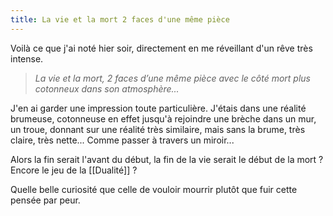 ```yaml
---
title: La vie et la mort 2 faces d'une même pièce
---
```


Voilà ce que j'ai noté hier soir, directement en me réveillant d'un rêve très intense.

> _La vie et la mort, 2 faces d’une même pièce avec le côté mort plus cotonneux dans son atmosphère..._

J'en ai garder une impression toute particulière. J'étais dans une réalité brumeuse, cotonneuse en effet jusqu'à rejoindre une brèche dans un mur, un troue, donnant sur une réalité très similaire, mais sans la brume, très claire, très nette... Comme passer à travers un miroir...

Alors la fin serait l'avant du début, la fin de la vie serait le début de la mort ? Encore le jeu de la [[Dualité]] ?

Quelle belle curiosité que celle de vouloir mourrir plutôt que fuir cette pensée par peur.